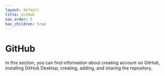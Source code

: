 ```yaml
---
layout: default
title: GitHub
nav_order: 5
has_children: true
---
```


# GitHub  

In this section, you can find information about creating account on GitHub, installing GitHub Desktop, creating, adding, and sharing the repository.
